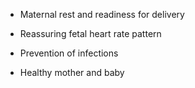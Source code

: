 - Maternal rest and readiness for delivery

- Reassuring fetal heart rate pattern

- Prevention of infections

- Healthy mother and baby
